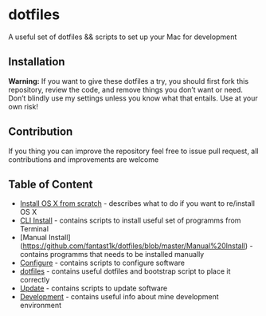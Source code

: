 # dotfiles
A useful set of dotfiles &amp;&amp; scripts to set up your Mac for development

## Installation
**Warning:** If you want to give these dotfiles a try, you should first fork this repository, review the code, and remove things you don’t want or need. Don’t blindly use my settings unless you know what that entails. Use at your own risk!

## Contribution
If you thing you can improve the repository feel free to issue pull request, all contributions and improvements are welcome

## Table of Content
* [Install OS X from scratch](https://github.com/fantast1k/dotfiles/blob/master/Install%20OS%20X) - describes what to do if you want to re/install OS X
* [CLI Install](https://github.com/fantast1k/dotfiles/blob/master/CLI%20Install) - contains scripts to install useful set of programms from Terminal
* [Manual Install] (https://github.com/fantast1k/dotfiles/blob/master/Manual%20Install) - contains programms that needs to be installed manually
* [Configure](https://github.com/fantast1k/dotfiles/blob/master/Configure) - contains scripts to configure software
* [dotfiles](https://github.com/fantast1k/dotfiles/blob/master/dotfiles) - contains useful dotfiles and bootstrap script to place it correctly
* [Update](https://github.com/fantast1k/dotfiles/blob/master/Update) - contains scripts to update software
* [Development](https://github.com/fantast1k/dotfiles/blob/master/Update) - contains useful info about mine development environment
